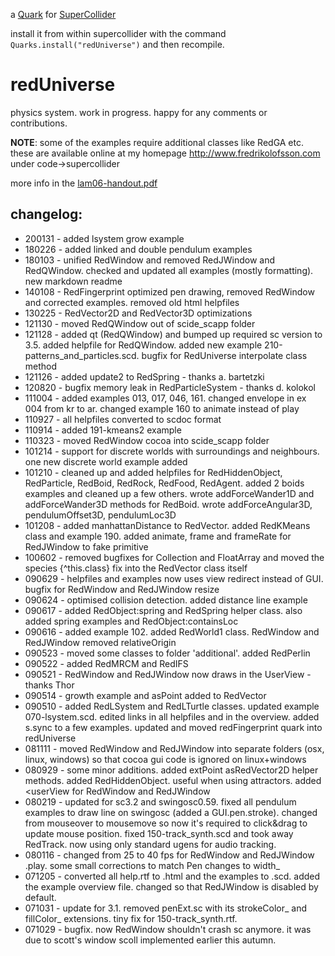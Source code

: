 a [Quark](http://supercollider-quarks.github.io/quarks/) for [SuperCollider](http://supercollider.github.io)

install it from within supercollider with the command `Quarks.install("redUniverse")` and then recompile.

# redUniverse

physics system. work in progress. happy for any comments or contributions.

**NOTE**: some of the examples require additional classes like RedGA etc. these are available online at my homepage http://www.fredrikolofsson.com under code->supercollider

more info in the [lam06-handout.pdf](lam06-handout.pdf)

## changelog:

* 200131 - added lsystem grow example
* 180226 - added linked and double pendulum examples
* 180103 - unified RedWindow and removed RedJWindow and RedQWindow. checked and updated all examples (mostly formatting). new markdown readme
* 140108 - RedFingerprint optimized pen drawing, removed RedWindow and corrected examples. removed old html helpfiles
* 130225 - RedVector2D and RedVector3D optimizations
* 121130 - moved RedQWindow out of scide_scapp folder
* 121128 - added qt (RedQWindow) and bumped up required sc version to 3.5. added helpfile for RedQWindow. added new example 210-patterns_and_particles.scd. bugfix for RedUniverse interpolate class method
* 121126 - added update2 to RedSpring - thanks a. bartetzki
* 120820 - bugfix memory leak in RedParticleSystem - thanks d. kolokol
* 111004 - added examples 013, 017, 046, 161. changed envelope in ex 004 from kr to ar. changed example 160 to animate instead of play
* 110927 - all helpfiles converted to scdoc format
* 110914 - added 191-kmeans2 example
* 110323 - moved RedWindow cocoa into scide_scapp folder
* 101214 - support for discrete worlds with surroundings and neighbours. one new discrete world example added
* 101210 - cleaned up and added helpfiles for RedHiddenObject, RedParticle, RedBoid, RedRock, RedFood, RedAgent. added 2 boids examples and cleaned up a few others. wrote addForceWander1D and addForceWander3D methods for RedBoid. wrote addForceAngular3D, pendulumOffset3D, pendulumLoc3D
* 101208 - added manhattanDistance to RedVector. added RedKMeans class and example 190. added animate, frame and frameRate for RedJWindow to fake primitive
* 100602 - removed bugfixes for Collection and FloatArray and moved the species {^this.class} fix into the RedVector class itself
* 090629 - helpfiles and examples now uses view redirect instead of GUI. bugfix for RedWindow and RedJWindow resize
* 090624 - optimised collision detection. added distance line example
* 090617 - added RedObject:spring and RedSpring helper class. also added spring examples and RedObject:containsLoc
* 090616 - added example 102. added RedWorld1 class. RedWindow and RedJWindow removed relativeOrigin
* 090523 - moved some classes to folder 'additional'. added RedPerlin
* 090522 - added RedMRCM and RedIFS
* 090521 - RedWindow and RedJWindow now draws in the UserView - thanks Thor
* 090514 - growth example and asPoint added to RedVector
* 090510 - added RedLSystem and RedLTurtle classes. updated example 070-lsystem.scd. edited links in all helpfiles and in the overview. added s.sync to a few examples. updated and moved redFingerprint quark into redUniverse
* 081111 - moved RedWindow and RedJWindow into separate folders (osx, linux, windows) so that cocoa gui code is ignored on linux+windows
* 080929 - some minor additions. added extPoint asRedVector2D helper methods. added RedHiddenObject. useful when using attractors. added <userView for RedWindow and RedJWindow
* 080219 - updated for sc3.2 and swingosc0.59. fixed all pendulum examples to draw line on swingosc (added a GUI.pen.stroke). changed from mouseover to mousemove so now it's required to click&drag to update mouse position. fixed 150-track_synth.scd and took away RedTrack. now using only standard ugens for audio tracking.
* 080116 - changed from 25 to 40 fps for RedWindow and RedJWindow .play. some small corrections to match Pen changes to width_
* 071205 - converted all help.rtf to .html and the examples to .scd. added the example overview file. changed so that RedJWindow is disabled by default.
* 071031 - update for 3.1. removed penExt.sc with its strokeColor_ and fillColor_ extensions. tiny fix for 150-track_synth.rtf.
* 071029 - bugfix. now RedWindow shouldn't crash sc anymore. it was due to scott's window scoll implemented earlier this autumn.
